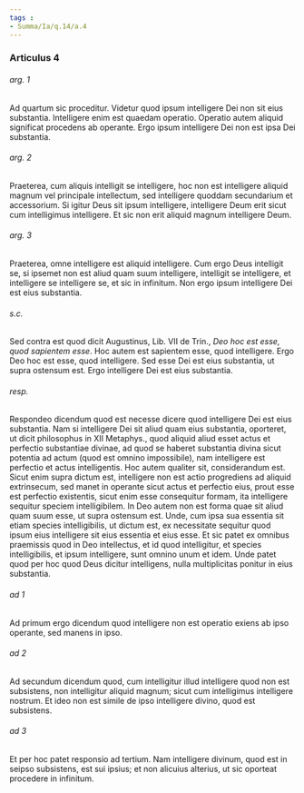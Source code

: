 ```yaml
---
tags : 
- Summa/Ia/q.14/a.4
---
```


### Articulus 4

###### arg. 1
Ad quartum sic proceditur. Videtur quod ipsum intelligere Dei non sit eius substantia. Intelligere enim est quaedam operatio. Operatio autem aliquid significat procedens ab operante. Ergo ipsum intelligere Dei non est ipsa Dei substantia.

###### arg. 2
Praeterea, cum aliquis intelligit se intelligere, hoc non est intelligere aliquid magnum vel principale intellectum, sed intelligere quoddam secundarium et accessorium. Si igitur Deus sit ipsum intelligere, intelligere Deum erit sicut cum intelligimus intelligere. Et sic non erit aliquid magnum intelligere Deum.

###### arg. 3
Praeterea, omne intelligere est aliquid intelligere. Cum ergo Deus intelligit se, si ipsemet non est aliud quam suum intelligere, intelligit se intelligere, et intelligere se intelligere se, et sic in infinitum. Non ergo ipsum intelligere Dei est eius substantia.

###### s.c.
Sed contra est quod dicit Augustinus, Lib. VII de Trin., *Deo hoc est esse, quod sapientem esse*. Hoc autem est sapientem esse, quod intelligere. Ergo Deo hoc est esse, quod intelligere. Sed esse Dei est eius substantia, ut supra ostensum est. Ergo intelligere Dei est eius substantia.

###### resp.
Respondeo dicendum quod est necesse dicere quod intelligere Dei est eius substantia. Nam si intelligere Dei sit aliud quam eius substantia, oporteret, ut dicit philosophus in XII Metaphys., quod aliquid aliud esset actus et perfectio substantiae divinae, ad quod se haberet substantia divina sicut potentia ad actum (quod est omnino impossibile), nam intelligere est perfectio et actus intelligentis. Hoc autem qualiter sit, considerandum est. Sicut enim supra dictum est, intelligere non est actio progrediens ad aliquid extrinsecum, sed manet in operante sicut actus et perfectio eius, prout esse est perfectio existentis, sicut enim esse consequitur formam, ita intelligere sequitur speciem intelligibilem. In Deo autem non est forma quae sit aliud quam suum esse, ut supra ostensum est. Unde, cum ipsa sua essentia sit etiam species intelligibilis, ut dictum est, ex necessitate sequitur quod ipsum eius intelligere sit eius essentia et eius esse. Et sic patet ex omnibus praemissis quod in Deo intellectus, et id quod intelligitur, et species intelligibilis, et ipsum intelligere, sunt omnino unum et idem. Unde patet quod per hoc quod Deus dicitur intelligens, nulla multiplicitas ponitur in eius substantia.

###### ad 1
Ad primum ergo dicendum quod intelligere non est operatio exiens ab ipso operante, sed manens in ipso.

###### ad 2
Ad secundum dicendum quod, cum intelligitur illud intelligere quod non est subsistens, non intelligitur aliquid magnum; sicut cum intelligimus intelligere nostrum. Et ideo non est simile de ipso intelligere divino, quod est subsistens.

###### ad 3
Et per hoc patet responsio ad tertium. Nam intelligere divinum, quod est in seipso subsistens, est sui ipsius; et non alicuius alterius, ut sic oporteat procedere in infinitum.

